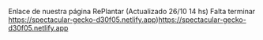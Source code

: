 Enlace de nuestra página RePlantar (Actualizado 26/10 14 hs) Falta terminar
https://spectacular-gecko-d30f05.netlify.app)https://spectacular-gecko-d30f05.netlify.app
